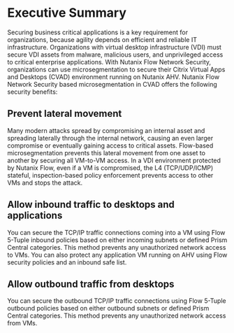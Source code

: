 # Executive Summary

Securing business critical applications is a key requirement for organizations, because agility depends on efficient and reliable IT infrastructure. Organizations with virtual desktop infrastructure (VDI) must secure VDI assets from malware, malicious users, and unprivileged access to critical enterprise applications. With Nutanix Flow Network Security, organizations can use microsegmentation to secure their Citrix Virtual Apps and Desktops (CVAD) environment running on Nutanix AHV. Nutanix Flow Network Security based microsegmentation in CVAD offers the following security benefits: 

## Prevent lateral movement
Many modern attacks spread by compromising an internal asset and spreading laterally through the internal network, causing an even larger compromise or eventually gaining access to critical assets. Flow-based microsegmentation prevents this lateral movement from one asset to another by securing all VM-to-VM access. In a VDI environment protected by Nutanix Flow, even if a VM is compromised, the L4 (TCP/UDP/ICMP) stateful, inspection-based policy enforcement prevents access to other VMs and stops the attack.  

## Allow inbound traffic to desktops and applications
You can secure the TCP/IP traffic connections coming into a VM using Flow 5-Tuple inbound policies based on either incoming subnets or defined Prism Central categories. This method prevents any unauthorized network access to VMs. You can also protect any application VM running on AHV using Flow security policies and an inbound safe list.

## Allow outbound traffic from desktops
You can secure the outbound TCP/IP traffic connections using Flow 5-Tuple outbound policies based on either outbound subnets or defined Prism Central categories. This method prevents any unauthorized network access from VMs.
